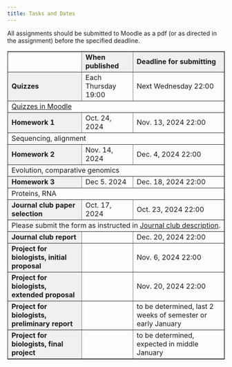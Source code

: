 ```yaml
---
title: Tasks and Dates
---
```


All assignments should be submitted to Moodle as a pdf (or as directed in the assignment) before the specified deadline.

<table border="1" style="border-collapse:collapse">
  <tr>
    <td></td>
    <td style="background:#f0f0f0"><b>When published</b></td>
    <td style="background:#f0f0f0"><b>Deadline for submitting</b></td>
  </tr>
  <tr>
    <td style="background:#f0f0f0"><b>Quizzes</b></td>
    <td>Each Thursday 19:00</td>
    <td>Next Wednesday 22:00</td>
  </tr>
  <tr>
    <td colspan="3"><a href="https://moodle.uniba.sk/course/view.php?id=2160">Quizzes in Moodle</a></td>
  </tr>
  <tr>
    <td style="background:#f0f0f0"><b>Homework 1</b></td>
    <td>Oct. 24, 2024</td>
    <td>Nov. 13, 2024 22:00</td>
  </tr>
  <tr>
    <td colspan="3">
      Sequencing, alignment<br />
      <!--
      Biologists: questions <a href="/vyuka/mbi/index.php?title=%C5%A0peci%C3%A1lne:NahranieS%C3%BAboru&amp;wpDestFile=A1b.pdf" class="new" title="A1b.pdf">pdf</a>, 
      <a rel="nofollow" class="external text" href="https://compbio.fmph.uniba.sk/vyuka/mbi-data/du1/du1-b.xls">Excel table</a>, 
      <a rel="nofollow" class="external text" href="https://moodle.uniba.sk/mod/assign/view.php?id=40956">Moodle</a><br />
      Computer science: questions <a href="/vyuka/mbi/index.php?title=%C5%A0peci%C3%A1lne:NahranieS%C3%BAboru&amp;wpDestFile=Hw1.pdf" class="new" title="Hw1.pdf">pdf</a>, 
      <a rel="nofollow" class="external text" href="https://compbio.fmph.uniba.sk/vyuka/mbi-data/du1/hw1-template.ipynb">notebook template</a>, 
      <a rel="nofollow" class="external text" href="https://moodle.uniba.sk/mod/assign/view.php?id=40955">Moodle</a>
      -->
    </td>
  </tr>
  <tr>
    <td style="background:#f0f0f0"><b>Homework 2</b></td>
    <td>Nov. 14, 2024</td>
    <td>Dec. 4, 2024 22:00</td>
  </tr>
  <tr>
    <td colspan="3">
      Evolution, comparative genomics<br />
      <!--
      Biologists: questions <a href="/vyuka/mbi/index.php?title=%C5%A0peci%C3%A1lne:NahranieS%C3%BAboru&amp;wpDestFile=A2b.pdf" class="new" title="A2b.pdf">pdf</a>, 
      <a rel="nofollow" class="external text" href="https://moodle.uniba.sk/mod/assign/view.php?id=40958">Moodle</a><br />
      Computer science: questions <a href="/vyuka/mbi/index.php?title=%C5%A0peci%C3%A1lne:NahranieS%C3%BAboru&amp;wpDestFile=A2i-en.pdf" class="new" title="A2i-en.pdf">pdf</a>, 
      data <a rel="nofollow" class="external text" href="https://compbio.fmph.uniba.sk/vyuka/mbi-data/a2-i.zip">zip</a>, 
      <a rel="nofollow" class="external text" href="https://moodle.uniba.sk/mod/assign/view.php?id=40957">Moodle</a>
      -->
    </td>
  </tr>
  <tr>
    <td style="background:#f0f0f0"><b>Homework 3</b></td>
    <td>Dec 5. 2024</td>
    <td>Dec. 18, 2024 22:00</td>
  </tr>
  <tr>
    <td colspan="3">
      Proteins, RNA<br />
      <!--
      Biologists: questions <a href="/vyuka/mbi/index.php?title=%C5%A0peci%C3%A1lne:NahranieS%C3%BAboru&amp;wpDestFile=A3b-en.pdf" class="new" title="A3b-en.pdf">pdf</a>, 
      <a rel="nofollow" class="external text" href="https://moodle.uniba.sk/mod/assign/view.php?id=116962">Moodle</a><br />
      Computer science: questions <a href="/vyuka/mbi/index.php?title=%C5%A0peci%C3%A1lne:NahranieS%C3%BAboru&amp;wpDestFile=A3i-en.pdf" class="new" title="A3i-en.pdf">pdf</a>, 
      <a rel="nofollow" class="external text" href="https://moodle.uniba.sk/mod/assign/view.php?id=116961">Moodle</a><br />
      Both: <a rel="nofollow" class="external text" href="https://compbio.fmph.uniba.sk/vyuka/mbi-data/a3.fasta">sequence</a>, 
      AlphaFold2 results for <a rel="nofollow" class="external text" href="https://compbio.fmph.uniba.sk/vyuka/mbi-data/a3-orf1.png">orf1</a>, 
      <a rel="nofollow" class="external text" href="https://compbio.fmph.uniba.sk/vyuka/mbi-data/a3-orf3.png">orf3</a>
      -->
    </td>
  </tr>
  <tr>
    <td style="background:#f0f0f0"><b>Journal club paper selection</b></td>
    <td>Oct. 17, 2024</td>
    <td>Oct. 23, 2024 22:00</td>
  </tr>
  <tr>
    <td colspan="3">Please submit the form as instructed in <a href="./Journal_club.html">Journal club description</a>.</td>
  </tr>
  <tr>
    <td style="background:#f0f0f0"><b>Journal club report</b></td>
    <td></td>
    <td>Dec. 20, 2024 22:00</td>
  </tr>
  <!--
  <tr>
    <td colspan="3">Submit in <a href="https://moodle.uniba.sk/mod/assign/view.php?id=40960">Moodle</a> (1x per group)</td>
  </tr>
  -->
  <tr>
    <td style="background:#f0f0f0"><b>Project for biologists, initial proposal</b></td>
    <td></td>
    <td>Nov. 6, 2024 22:00</td>
  </tr>
  <tr>
    <td style="background:#f0f0f0"><b>Project for biologists, extended proposal</b></td>
    <td></td>
    <td>Nov. 20, 2024 22:00</td>
  </tr>
  <tr>
    <td style="background:#f0f0f0"><b>Project for biologists, preliminary report</b></td>
    <td></td>
    <td>to be determined, last 2 weeks of semester or early January</td>
  </tr>
  <tr>
    <td style="background:#f0f0f0"><b>Project for biologists, final project</b></td>
    <td></td>
    <td>to be determined, expected in middle January</td>
  </tr>
</table>
